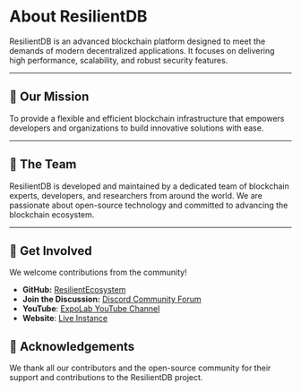 # About ResilientDB

ResilientDB is an advanced blockchain platform designed to meet the demands of modern decentralized applications. It focuses on delivering high performance, scalability, and robust security features.

---

## 🎯 **Our Mission**

To provide a flexible and efficient blockchain infrastructure that empowers developers and organizations to build innovative solutions with ease.

---

## 👥 **The Team**

ResilientDB is developed and maintained by a dedicated team of blockchain experts, developers, and researchers from around the world. We are passionate about open-source technology and committed to advancing the blockchain ecosystem.

---

## 🤝 **Get Involved**

We welcome contributions from the community!

- **GitHub:** [ResilientEcosystem](https://github.com/ResilientEcosystem)
- **Join the Discussion:** [Discord Community Forum](https://discord.com/invite/qbTVfZVs2M)
- **YouTube**: [ExpoLab YouTube Channel](https://www.youtube.com/@ExpoLabUCDavis)
- **Website**: [Live Instance](https://legacy.resilientdb.com)

## 🙏 **Acknowledgements**

We thank all our contributors and the open-source community for their support and contributions to the ResilientDB project.

